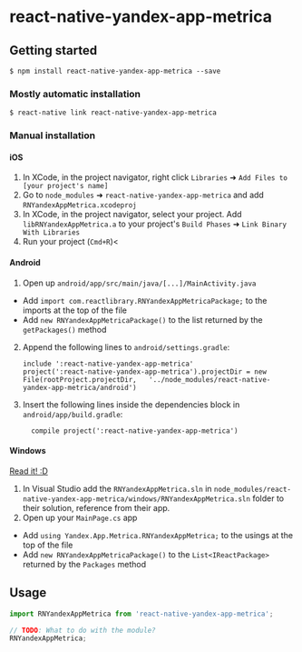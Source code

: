 
# react-native-yandex-app-metrica

## Getting started

`$ npm install react-native-yandex-app-metrica --save`

### Mostly automatic installation

`$ react-native link react-native-yandex-app-metrica`

### Manual installation


#### iOS

1. In XCode, in the project navigator, right click `Libraries` ➜ `Add Files to [your project's name]`
2. Go to `node_modules` ➜ `react-native-yandex-app-metrica` and add `RNYandexAppMetrica.xcodeproj`
3. In XCode, in the project navigator, select your project. Add `libRNYandexAppMetrica.a` to your project's `Build Phases` ➜ `Link Binary With Libraries`
4. Run your project (`Cmd+R`)<

#### Android

1. Open up `android/app/src/main/java/[...]/MainActivity.java`
  - Add `import com.reactlibrary.RNYandexAppMetricaPackage;` to the imports at the top of the file
  - Add `new RNYandexAppMetricaPackage()` to the list returned by the `getPackages()` method
2. Append the following lines to `android/settings.gradle`:
  	```
  	include ':react-native-yandex-app-metrica'
  	project(':react-native-yandex-app-metrica').projectDir = new File(rootProject.projectDir, 	'../node_modules/react-native-yandex-app-metrica/android')
  	```
3. Insert the following lines inside the dependencies block in `android/app/build.gradle`:
  	```
      compile project(':react-native-yandex-app-metrica')
  	```

#### Windows
[Read it! :D](https://github.com/ReactWindows/react-native)

1. In Visual Studio add the `RNYandexAppMetrica.sln` in `node_modules/react-native-yandex-app-metrica/windows/RNYandexAppMetrica.sln` folder to their solution, reference from their app.
2. Open up your `MainPage.cs` app
  - Add `using Yandex.App.Metrica.RNYandexAppMetrica;` to the usings at the top of the file
  - Add `new RNYandexAppMetricaPackage()` to the `List<IReactPackage>` returned by the `Packages` method


## Usage
```javascript
import RNYandexAppMetrica from 'react-native-yandex-app-metrica';

// TODO: What to do with the module?
RNYandexAppMetrica;
```
  